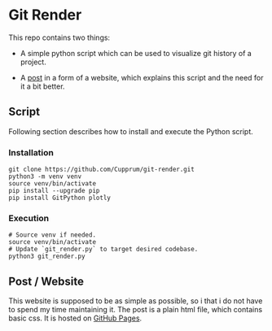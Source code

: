 # Git Render

This repo contains two things:

* A simple python script which can be used to visualize git history of a project.

* A [post](https://cupprum.github.io/git-render/) in a form of a website, which explains this script and the need for it a bit better.

## Script
Following section describes how to install and execute the Python script.

### Installation
```
git clone https://github.com/Cupprum/git-render.git
python3 -m venv venv
source venv/bin/activate
pip install --upgrade pip
pip install GitPython plotly
```

### Execution
```
# Source venv if needed.
source venv/bin/activate
# Update `git_render.py` to target desired codebase.
python3 git_render.py
```

## Post / Website
This website is supposed to be as simple as possible, so i that i do not have to spend my time maintaining it. The post is a plain html file, which contains basic css. It is hosted on [GitHub Pages](https://docs.github.com/en/pages/getting-started-with-github-pages/about-github-pages).